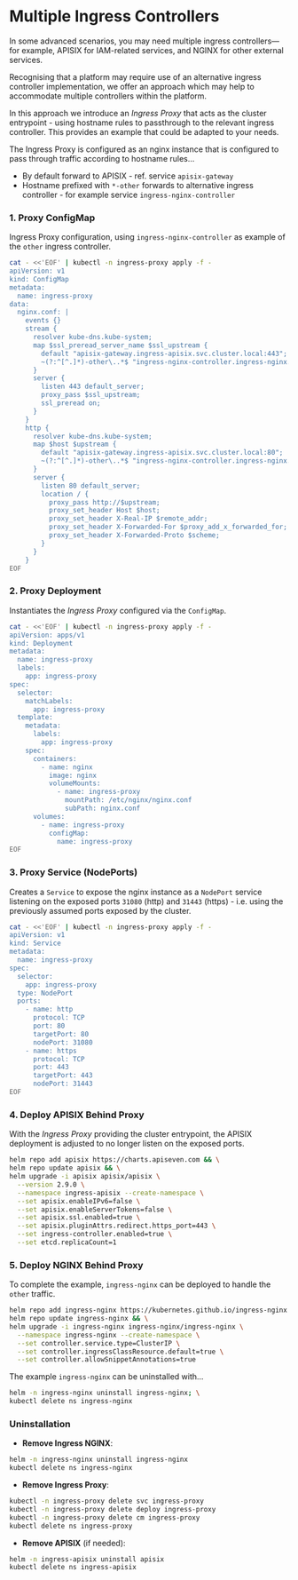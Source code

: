 # Multiple Ingress Controllers

In some advanced scenarios, you may need multiple ingress controllers—for example, APISIX for IAM-related services, and NGINX for other external services.

Recognising that a platform may require use of an alternative ingress controller implementation, we offer an approach which may help to accommodate multiple controllers within the platform.

In this approach we introduce an _Ingress Proxy_ that acts as the cluster entrypoint - using hostname rules to passthrough to the relevant ingress controller. This provides an example that could be adapted to your needs.

The Ingress Proxy is configured as an nginx instance that is configured to pass through traffic according to hostname rules...

* By default forward to APISIX - ref. service `apisix-gateway`
* Hostname prefixed with `*-other` forwards to alternative ingress controller - for example service `ingress-nginx-controller`

### 1. Proxy ConfigMap

Ingress Proxy configuration, using `ingress-nginx-controller` as example of the `other` ingress controller.

```bash
cat - <<'EOF' | kubectl -n ingress-proxy apply -f -
apiVersion: v1
kind: ConfigMap
metadata:
  name: ingress-proxy
data:
  nginx.conf: |
    events {}
    stream {
      resolver kube-dns.kube-system;
      map $ssl_preread_server_name $ssl_upstream {
        default "apisix-gateway.ingress-apisix.svc.cluster.local:443";
        ~(?:^[^.]*)-other\..*$ "ingress-nginx-controller.ingress-nginx.svc.cluster.local:443";
      }
      server {
        listen 443 default_server;
        proxy_pass $ssl_upstream;
        ssl_preread on;
      }
    }
    http {
      resolver kube-dns.kube-system;
      map $host $upstream {
        default "apisix-gateway.ingress-apisix.svc.cluster.local:80";
        ~(?:^[^.]*)-other\..*$ "ingress-nginx-controller.ingress-nginx.svc.cluster.local:80";
      }
      server {
        listen 80 default_server;
        location / {
          proxy_pass http://$upstream;
          proxy_set_header Host $host;
          proxy_set_header X-Real-IP $remote_addr;
          proxy_set_header X-Forwarded-For $proxy_add_x_forwarded_for;
          proxy_set_header X-Forwarded-Proto $scheme;
        }
      }
    }
EOF
```

### 2. Proxy Deployment

Instantiates the _Ingress Proxy_ configured via the `ConfigMap`.

```bash
cat - <<'EOF' | kubectl -n ingress-proxy apply -f -
apiVersion: apps/v1
kind: Deployment
metadata:
  name: ingress-proxy
  labels:
    app: ingress-proxy
spec:
  selector:
    matchLabels:
      app: ingress-proxy
  template:
    metadata:
      labels:
        app: ingress-proxy
    spec:
      containers:
        - name: nginx
          image: nginx
          volumeMounts:
            - name: ingress-proxy
              mountPath: /etc/nginx/nginx.conf
              subPath: nginx.conf
      volumes:
        - name: ingress-proxy
          configMap:
            name: ingress-proxy
EOF
```

### 3. Proxy Service (NodePorts)

Creates a `Service` to expose the nginx instance as a `NodePort` service listening on the exposed ports `31080` (http) and `31443` (https) - i.e. using the previously assumed ports exposed by the cluster.

```bash
cat - <<'EOF' | kubectl -n ingress-proxy apply -f -
apiVersion: v1
kind: Service
metadata:
  name: ingress-proxy
spec:
  selector:
    app: ingress-proxy
  type: NodePort
  ports:
    - name: http
      protocol: TCP
      port: 80
      targetPort: 80
      nodePort: 31080
    - name: https
      protocol: TCP
      port: 443
      targetPort: 443
      nodePort: 31443
EOF
```

### 4. Deploy APISIX Behind Proxy

With the _Ingress Proxy_ providing the cluster entrypoint, the APISIX deployment is adjusted to no longer listen on the exposed ports.

```bash
helm repo add apisix https://charts.apiseven.com && \
helm repo update apisix && \
helm upgrade -i apisix apisix/apisix \
  --version 2.9.0 \
  --namespace ingress-apisix --create-namespace \
  --set apisix.enableIPv6=false \
  --set apisix.enableServerTokens=false \
  --set apisix.ssl.enabled=true \
  --set apisix.pluginAttrs.redirect.https_port=443 \
  --set ingress-controller.enabled=true \
  --set etcd.replicaCount=1
```

### 5. Deploy NGINX Behind Proxy

To complete the example, `ingress-nginx` can be deployed to handle the `other` traffic.

```bash
helm repo add ingress-nginx https://kubernetes.github.io/ingress-nginx && \
helm repo update ingress-nginx && \
helm upgrade -i ingress-nginx ingress-nginx/ingress-nginx \
  --namespace ingress-nginx --create-namespace \
  --set controller.service.type=ClusterIP \
  --set controller.ingressClassResource.default=true \
  --set controller.allowSnippetAnnotations=true
```

The example `ingress-nginx` can be uninstalled with...

```bash
helm -n ingress-nginx uninstall ingress-nginx; \
kubectl delete ns ingress-nginx
```

### Uninstallation

- **Remove Ingress NGINX**:
    
```bash
helm -n ingress-nginx uninstall ingress-nginx
kubectl delete ns ingress-nginx
```

- **Remove Ingress Proxy**:
    
```bash
kubectl -n ingress-proxy delete svc ingress-proxy
kubectl -n ingress-proxy delete deploy ingress-proxy
kubectl -n ingress-proxy delete cm ingress-proxy
kubectl delete ns ingress-proxy
```
    
- **Remove APISIX** (if needed):
    
```bash
helm -n ingress-apisix uninstall apisix
kubectl delete ns ingress-apisix
```
